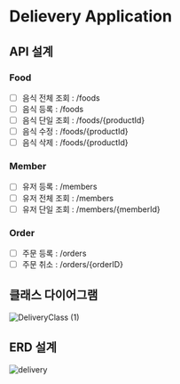 ﻿# Delievery Application

## API 설계
### Food
- [ ] 음식 전체 조회 : /foods
- [ ] 음식 등록 : /foods
- [ ] 음식 단일 조회 : /foods/{productId}
- [ ] 음식 수정 : /foods/{productId}
- [ ] 음식 삭제 : /foods/{productId}

### Member
- [ ] 유저 등록 : /members
- [ ] 유저 전체 조회 : /members
- [ ] 유저 단일 조회 : /members/{memberId}

### Order
- [ ] 주문 등록 : /orders
- [ ] 주문 취소 : /orders/{orderID}

## 클래스 다이어그램
![DeliveryClass (1)](https://user-images.githubusercontent.com/76714219/235337625-1f973615-b8e1-4597-becd-4d3a6e883418.jpg)

## ERD 설계
![delivery](https://user-images.githubusercontent.com/76714219/235337629-988e7e05-ded5-4737-b2ea-2347d090f5dd.png)
